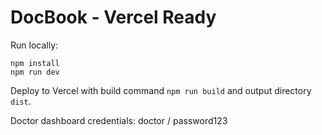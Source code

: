 # DocBook - Vercel Ready

Run locally:

```
npm install
npm run dev
```

Deploy to Vercel with build command `npm run build` and output directory `dist`.

Doctor dashboard credentials: doctor / password123
